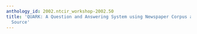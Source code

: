 ```yaml
---
anthology_id: 2002.ntcir_workshop-2002.50
title: 'QUARK: A Question and Answering System using Newspaper Corpus as a Knowledge
  Source'
---
```

